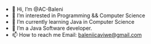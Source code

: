 - 👋 Hi, I’m @AC-Baleni
- 👀 I’m interested in Programming && Computer Science
- 🌱 I’m currently learning Java in Computer Science
- 💞️ I’m a Java Software developer.
- 📫 How to reach me Email: baleniicaviwe@gmail.com

<!---
AC-Baleni/AC-Baleni is a ✨ special ✨ repository because its `README.md` (this file) appears on your GitHub profile.
You can click the Preview link to take a look at your changes.
--->
